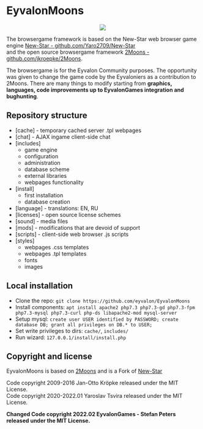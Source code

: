 # EyvalonMoons

<p align="center">
<img src="https://emoons.eyvalongames.de/img/eyvalonmoons.png">
</p>

The browsergame framework is based on the New-Star web browser game engine
[New-Star - github.com/Yaro2709/New-Star](https://github.com/Yaro2709/New-Star)</br>
and the open source browsergame framework
[2Moons - github.com/jkroepke/2Moons](https://github.com/jkroepke/2Moons). 

The browsergame is for the Eyvalon Community purposes. The opportunity was given to change the game code by the Eyvaloniers as a contribution to 2Moons.
There are many things to modify starting from **graphics, languages, code improvements up to EyvalonGames integration and bughunting**.

## Repository structure

- [cache] - temporary cached server .tpl webpages
- [chat] - AJAX ingame client-side chat
- [includes]
  - game engine
  - configuration
  - administration
  - database scheme
  - external libraries
  - webpages functionality
- [install]
  - first installation
  - database creation
- [language] - translations: EN, RU
- [licenses] - open source license schemes
- [sound] - media files
- [mods] - modifications that are devoid of support
- [scripts] - client-side web browser .js scripts
- [styles] 
  - webpages .css templates
  - webpages .tpl templates
  - fonts
  - images
 
## Local installation

- Clone the repo: `git clone https://github.com/eyvalon/EyvalonMoons`
- Install components: `apt install apache2 php7.3 php7.3-gd php7.3-fpm php7.3-mysql php7.3-curl php-ds libapache2-mod mysql-server`
- Setup mysql: `create user USER identified by PASSWORD; create database DB; grant all privileges on DB.* to USER;`
- Set write privileges to dirs: `cache/`, `includes/`
- Run wizard: `127.0.0.1/install/install.php`



## Copyright and license

EyvalonMoons is based on [2Moons](https://github.com/jkroepke/2Moons) and is a Fork of [New-Star](https://github.com/Yaro2709/New-Star)

Code copyright 2009-2016 Jan-Otto Kröpke released under the MIT License.</br>
Code copyright 2020-2022.01 Yaroslav Tsvira released under the MIT License.</br>

**Changed Code copyright 2022.02 EyvalonGames - Stefan Peters released under the MIT License.**
